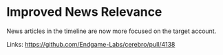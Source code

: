 # Improved News Relevance

News articles in the timeline are now more focused on the target account.

Links:
https://github.com/Endgame-Labs/cerebro/pull/4138
